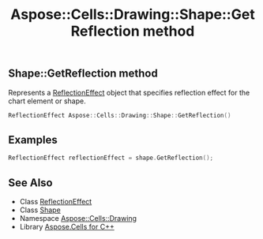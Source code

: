 ﻿---
title: Aspose::Cells::Drawing::Shape::GetReflection method
linktitle: GetReflection
second_title: Aspose.Cells for C++ API Reference
description: 'Aspose::Cells::Drawing::Shape::GetReflection method. Represents a ReflectionEffect object that specifies reflection effect for the chart element or shape in C++.'
type: docs
weight: 2200
url: /cpp/aspose.cells.drawing/shape/getreflection/
---
## Shape::GetReflection method


Represents a [ReflectionEffect](../../reflectioneffect/) object that specifies reflection effect for the chart element or shape.

```cpp
ReflectionEffect Aspose::Cells::Drawing::Shape::GetReflection()
```


## Examples


```cpp
ReflectionEffect reflectionEffect = shape.GetReflection();
```

## See Also

* Class [ReflectionEffect](../../reflectioneffect/)
* Class [Shape](../)
* Namespace [Aspose::Cells::Drawing](../../)
* Library [Aspose.Cells for C++](../../../)
